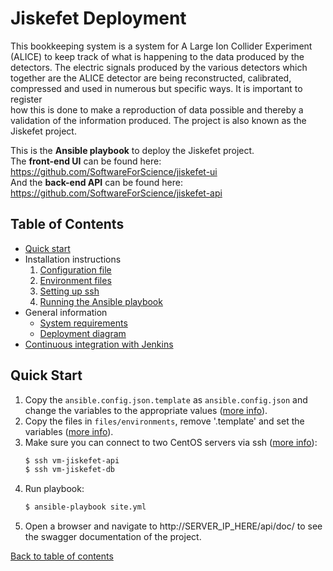 # Jiskefet Deployment

This bookkeeping system is a system for A Large Ion Collider Experiment
(ALICE) to keep track of what is happening to the data produced by the detectors. The electric signals produced by the various detectors which
together are the ALICE detector are being reconstructed, calibrated, compressed and used in numerous but specific ways. It is important to register  
how this is done to make a reproduction of data possible and thereby a validation of the information produced. The project is also known as the
Jiskefet project.  

This is the **Ansible playbook** to deploy the Jiskefet project.   
The **front-end UI** can be found here: https://github.com/SoftwareForScience/jiskefet-ui  
And the **back-end API** can be found here: https://github.com/SoftwareForScience/jiskefet-api 
 
##  Table of Contents

- [Quick start](#quick-start)
- Installation instructions
  1. [Configuration file](docs/configuration_file)
  2. [Environment files](docs/environment_files)
  3. [Setting up ssh](docs/setting_up_ssh)
  4. [Running the Ansible playbook](docs/running_ansible)
- General information
  - [System requirements](docs/system_requirements)
  - [Deployment diagram](docs/deployment_diagram)
-  [Continuous integration with Jenkins](ci/readme)


## Quick Start

1. Copy the `ansible.config.json.template` as `ansible.config.json` and change the variables to the appropriate values ([more info](docs/configuration_file)).
2. Copy the files in `files/environments`, remove '.template' and set the variables ([more info](docs/environment_files)).
3. Make sure you can connect to two CentOS servers via ssh ([more info](instructions#3-setting-up-ssh)):
    ```bash 
    $ ssh vm-jiskefet-api
    $ ssh vm-jiskefet-db
    ```
4. Run playbook: 
    ```bash
    $ ansible-playbook site.yml
    ```
5. Open a browser and navigate to http://SERVER_IP_HERE/api/doc/ to see the swagger documentation of the project.

[Back to table of contents](#table-of-contents)